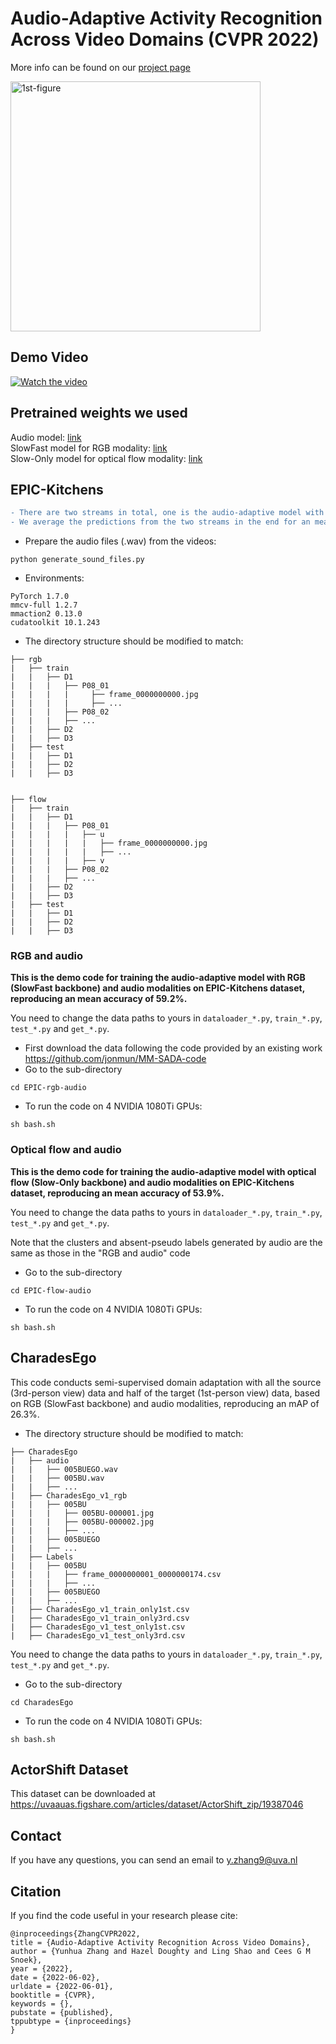 # Audio-Adaptive Activity Recognition Across Video Domains (CVPR 2022)

More info can be found on our [project page](https://xiaobai1217.github.io/DomainAdaptation/)


<img width="400" alt="1st-figure" src="https://user-images.githubusercontent.com/22721775/159116800-2df8b1f2-c622-4e4e-8e9a-53be7bc1ae93.png">

## Demo Video


[![Watch the video](https://user-images.githubusercontent.com/22721775/159116907-5e4f934c-9ec9-41b2-acb4-7b59c8219cb6.png)](https://youtube.com/embed/Lh3gb6NMhB4)

## Pretrained weights we used

Audio model: [link](http://www.robots.ox.ac.uk/~vgg/data/vggsound/models/H.pth.tar) </br>
SlowFast model for RGB modality: [link](https://download.openmmlab.com/mmaction/recognition/slowfast/slowfast_r101_8x8x1_256e_kinetics400_rgb/slowfast_r101_8x8x1_256e_kinetics400_rgb_20210218-0dd54025.pth) </br>
Slow-Only model for optical flow modality: [link](https://download.openmmlab.com/mmaction/recognition/slowonly/slowonly_r50_8x8x1_256e_kinetics400_flow/slowonly_r50_8x8x1_256e_kinetics400_flow_20200704-6b384243.pth)

## EPIC-Kitchens

```diff
- There are two streams in total, one is the audio-adaptive model with RGB and audio modalities, and the other is the audio-adaptive model with optical flow and audio modalities.
- We average the predictions from the two streams in the end for an mean accuracy of 61.0%.
```

* Prepare the audio files (.wav) from the videos:

```
python generate_sound_files.py
```

* Environments:

```
PyTorch 1.7.0
mmcv-full 1.2.7
mmaction2 0.13.0
cudatoolkit 10.1.243
```

* The directory structure should be modified to match:

```
├── rgb
|   ├── train
|   |   ├── D1
|   |   |   ├── P08_01
|   |   |   |     ├── frame_0000000000.jpg
|   |   |   |     ├── ...
|   |   |   ├── P08_02
|   |   |   ├── ...
|   |   ├── D2
|   |   ├── D3
|   ├── test
|   |   ├── D1
|   |   ├── D2
|   |   ├── D3


├── flow
|   ├── train
|   |   ├── D1
|   |   |   ├── P08_01 
|   |   |   |   ├── u
|   |   |   |   |   ├── frame_0000000000.jpg
|   |   |   |   |   ├── ...
|   |   |   |   ├── v
|   |   |   ├── P08_02
|   |   |   ├── ...
|   |   ├── D2
|   |   ├── D3
|   ├── test
|   |   ├── D1
|   |   ├── D2
|   |   ├── D3
```


### RGB and audio
**This is the demo code for training the audio-adaptive model with RGB (SlowFast backbone) and audio modalities on EPIC-Kitchens dataset, reproducing an mean accuracy of 59.2%.**

You need to change the data paths to yours in `dataloader_*.py`, `train_*.py`, `test_*.py` and `get_*.py`. 

* First download the data following the code provided by an existing work https://github.com/jonmun/MM-SADA-code
* Go to the sub-directory
```
cd EPIC-rgb-audio
```


* To run the code on 4 NVIDIA 1080Ti GPUs:
```
sh bash.sh
```

### Optical flow and audio
**This is the demo code for training the audio-adaptive model with optical flow (Slow-Only backbone) and audio modalities on EPIC-Kitchens dataset, reproducing an mean accuracy of 53.9%.**

You need to change the data paths to yours in `dataloader_*.py`, `train_*.py`, `test_*.py` and `get_*.py`. 

Note that the clusters and absent-pseudo labels generated by audio are the same as those in the "RGB and audio" code

* Go to the sub-directory
```
cd EPIC-flow-audio
```


* To run the code on 4 NVIDIA 1080Ti GPUs:
```
sh bash.sh
```

## CharadesEgo
This code conducts semi-supervised domain adaptation with all the source (3rd-person view) data and half of the target (1st-person view) data, based on RGB (SlowFast backbone) and audio modalities, reproducing an mAP of 26.3%. 

* The directory structure should be modified to match:

```
├── CharadesEgo
|   ├── audio
|   |   ├── 005BUEGO.wav
|   |   ├── 005BU.wav
|   |   ├── ...
|   ├── CharadesEgo_v1_rgb
|   |   ├── 005BU
|   |   |   ├── 005BU-000001.jpg
|   |   |   ├── 005BU-000002.jpg
|   |   |   ├── ...
|   |   ├── 005BUEGO
|   |   ├── ...
|   ├── Labels
|   |   ├── 005BU
|   |   |   ├── frame_0000000001_0000000174.csv
|   |   |   ├── ...
|   |   ├── 005BUEGO
|   |   ├── ...
|   ├── CharadesEgo_v1_train_only1st.csv
|   ├── CharadesEgo_v1_train_only3rd.csv
|   ├── CharadesEgo_v1_test_only1st.csv
|   ├── CharadesEgo_v1_test_only3rd.csv
```

You need to change the data paths to yours in `dataloader_*.py`, `train_*.py`, `test_*.py` and `get_*.py`. 

* Go to the sub-directory
```
cd CharadesEgo
```


* To run the code on 4 NVIDIA 1080Ti GPUs:
```
sh bash.sh
```


## ActorShift Dataset

This dataset can be downloaded at https://uvaauas.figshare.com/articles/dataset/ActorShift_zip/19387046


## Contact

If you have any questions, you can send an email to y.zhang9@uva.nl

## Citation
If you find the code useful in your research please cite:
```
@inproceedings{ZhangCVPR2022,
title = {Audio-Adaptive Activity Recognition Across Video Domains},
author = {Yunhua Zhang and Hazel Doughty and Ling Shao and Cees G M Snoek},
year = {2022},
date = {2022-06-02},
urldate = {2022-06-01},
booktitle = {CVPR},
keywords = {},
pubstate = {published},
tppubtype = {inproceedings}
}
```
